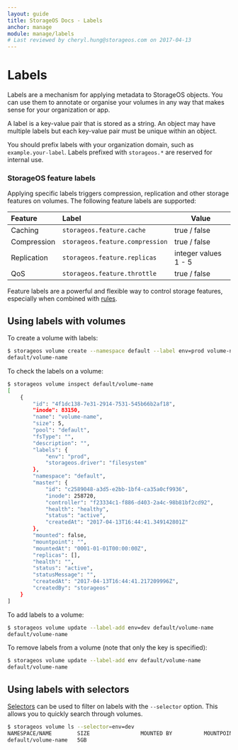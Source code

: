 ```yaml
---
layout: guide
title: StorageOS Docs - Labels
anchor: manage
module: manage/labels
# Last reviewed by cheryl.hung@storageos.com on 2017-04-13
---
```


# Labels

Labels are a mechanism for applying metadata to StorageOS objects. You can use
them to annotate or organise your volumes in any way that makes sense for your
organization or app.

A label is a key-value pair that is stored as a string. An object may have
multiple labels but each key-value pair must be unique within an object.

You should prefix labels with your organization domain, such as
`example.your-label`. Labels prefixed with `storageos.*` are reserved for
internal use.

### StorageOS feature labels

Applying specific labels triggers compression, replication and other storage
features on volumes. The following feature labels are supported:

| Feature     | Label                           | Value                       |
|:------------|:--------------------------------|-----------------------------|
| Caching     | `storageos.feature.cache`       | true / false                |
| Compression | `storageos.feature.compression` | true / false                |
| Replication | `storageos.feature.replicas`    | integer values 1 - 5        |
| QoS         | `storageos.feature.throttle`    | true / false                |

Feature labels are a powerful and flexible way to control storage features,
especially when combined with [rules](rules.html).

## Using labels with volumes

To create a volume with labels:
```bash
$ storageos volume create --namespace default --label env=prod volume-name
default/volume-name
```

To check the labels on a volume:
```bash
$ storageos volume inspect default/volume-name
[
    {
        "id": "4f1dc138-7e31-2914-7531-545b66b2af18",
        "inode": 83150,
        "name": "volume-name",
        "size": 5,
        "pool": "default",
        "fsType": "",
        "description": "",
        "labels": {
            "env": "prod",
            "storageos.driver": "filesystem"
        },
        "namespace": "default",
        "master": {
            "id": "c2589048-a3d5-e2bb-1bf4-ca35a0cf9936",
            "inode": 258720,
            "controller": "f23334c1-f886-d403-2a4c-98b81bf2cd92",
            "health": "healthy",
            "status": "active",
            "createdAt": "2017-04-13T16:44:41.349142801Z"
        },
        "mounted": false,
        "mountpoint": "",
        "mountedAt": "0001-01-01T00:00:00Z",
        "replicas": [],
        "health": "",
        "status": "active",
        "statusMessage": "",
        "createdAt": "2017-04-13T16:44:41.217209996Z",
        "createdBy": "storageos"
    }
]
```

To add labels to a volume:
```bash
$ storageos volume update --label-add env=dev default/volume-name
default/volume-name
```

To remove labels from a volume (note that only the key is specified):
```bash
$ storageos volume update --label-add env default/volume-name
default/volume-name
```

## Using labels with selectors

[Selectors](selectors.html) can be used to filter on labels with the
`--selector` option. This allows you to quickly search through volumes.

```bash
$ storageos volume ls --selector=env=dev
NAMESPACE/NAME        SIZE                MOUNTED BY          MOUNTPOINT          STATUS              REPLICAS
default/volume-name   5GB                                                         active              0/0
```
